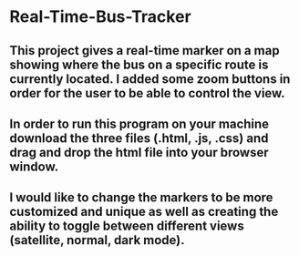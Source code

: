 # Real-Time-Bus-Tracker
## This project gives a real-time marker on a map showing where the bus on a specific route is currently located. I added some zoom buttons in order for the user to be able to control the view.
## In order to run this program on your machine download the three files (.html, .js, .css) and drag and drop the html file into your browser window.
## I would like to change the markers to be more customized and unique as well as creating the ability to toggle between different views (satellite, normal, dark mode).
